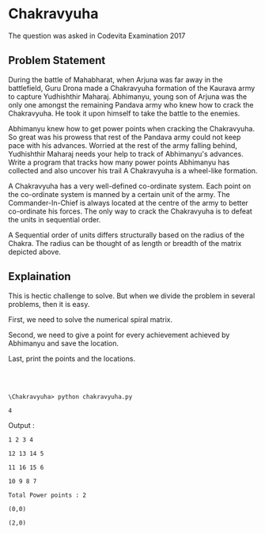 # Chakravyuha

The question was asked in Codevita Examination 2017

## Problem Statement

During the battle of Mahabharat, when Arjuna was far away in the battlefield, Guru Drona made a Chakravyuha formation of the Kaurava army to capture Yudhishthir Maharaj. Abhimanyu, young son of Arjuna was the only one amongst the remaining Pandava army who knew how to crack the Chakravyuha. He took it upon himself to take the battle to the enemies.

Abhimanyu knew how to get power points when cracking the Chakravyuha. So great was his prowess that rest of the Pandava army could not keep pace with his advances. Worried at the rest of the army falling behind, Yudhishthir Maharaj needs your help to track of Abhimanyu's advances. Write a program that tracks how many power points Abhimanyu has collected and also uncover his trail A Chakravyuha is a wheel-like formation.

A Chakravyuha has a very well-defined co-ordinate system. Each point on the co-ordinate system is manned by a certain unit of the army. The Commander-In-Chief is always located at the centre of the army to better co-ordinate his forces. The only way to crack the Chakravyuha is to defeat the units in sequential order. 

A Sequential order of units differs structurally based on the radius of the Chakra. The radius can be thought of as length or breadth of the matrix depicted above.

## Explaination

This is hectic challenge to solve. But when we divide the problem in several problems, then it is easy.

First, we need to solve the numerical spiral matrix.

Second, we need to give a point for every achievement achieved by Abhimanyu and save the location.

Last, print the points and the locations.

<br />
<br />

```\Chakravyuha> python chakravyuha.py```

```4```

Output :

```1 2 3 4```

```12 13 14 5```

```11 16 15 6```

```10 9 8 7```

```Total Power points : 2```

```(0,0)```

```(2,0)```

